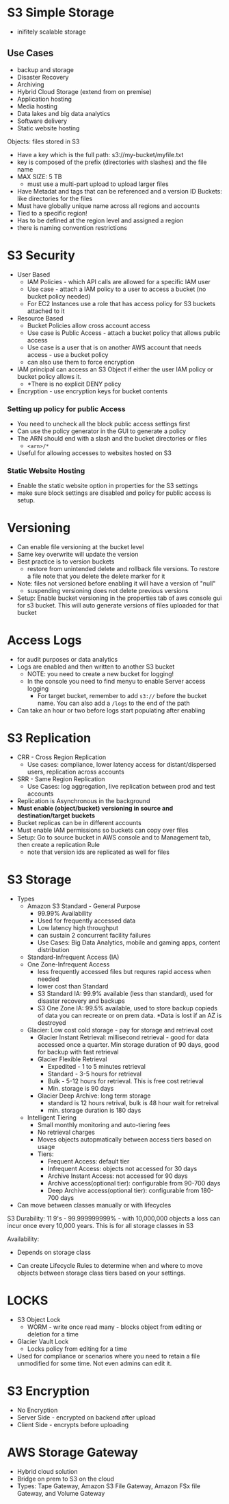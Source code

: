 # S3 Simple Storage
- inifitely scalable storage


## Use Cases
- backup and storage
- Disaster Recovery
- Archiving
- Hybrid Cloud Storage (extend from on premise)
- Application hosting
- Media hosting
- Data lakes and big data analytics
- Software delivery
- Static website hosting


Objects: files stored in S3
  - Have a key which is the full path: s3://my-bucket/myfile.txt
  - key is composed of the prefix (directories with slashes) and the file name
  - MAX SIZE: 5 TB
    - must use a multi-part upload to upload larger files
  - Have Metadat and tags that can be referenced and a version ID
Buckets: like directories for the files
  - Must have globally unique name across all regions and accounts
  - Tied to a specific region!
  - Has to be defined at the region level and assigned a region
  - there is naming convention restrictions


# S3 Security
- User Based
  - IAM Policies - which API calls are allowed for a specific IAM user
  - Use case - attach a IAM policy to a user to access a bucket (no bucket policy needed)
  - For EC2 Instances use a role that has access policy for S3 buckets attached to it
- Resource Based
  - Bucket Policies allow cross account access
  - Use case is Public Access - attach a bucket policy that allows public access
  - Use case is a user that is on another AWS account that needs access - use a bucket 
  policy
  - can also use them to force encryption
- IAM principal can access an S3 Object if either the user IAM policy or bucket policy allows it.
  - *There is no explicit DENY policy
- Encryption - use encryption keys for bucket contents


### Setting up policy for public Access
- You need to uncheck all the block public access settings first
- Can use the policy generator in the GUI to generate a policy
- The ARN should end with a slash and the bucket directories or files
  - `<arn>/*`
- Useful for allowing accesses to websites hosted on S3

### Static Website Hosting
- Enable the static website option in properties for the S3 settings
- make sure block settings are disabled and policy for public access is setup.

# Versioning
- Can enable file versioning at the bucket level
- Same key overwrite will update the version
- Best practice is to version buckets
  - restore from unintended delete and rollback file versions. To restore a file note that you delete the delete marker for it
- Note: files not versioned before enabling it will have a version of "null"
  - suspending versioning does not delete previous versions
- Setup: Enable bucket versioning in the properties tab of aws console gui for s3 bucket.  This will auto generate versions of files uploaded for that bucket

# Access Logs
- for audit purposes or data analytics
- Logs are enabled and then written to another S3 bucket
  - NOTE: you need to create a new bucket for logging!
  - In the console you need to find menyu to enable Server access logging
    - For target bucket, remember to add `s3://` before the bucket name.  You can also add a `/logs` to the end of the path
- Can take an hour or two before logs start populating after enabling

# S3 Replication
- CRR - Cross Region Replication
  - Use cases: compliance, lower latency access for distant/dispersed users, replication across accounts
- SRR - Same Region Replication
  - Use Cases: log aggregation, live replication between prod and test accounts
- Replication is Asynchronous in the background
- **Must enable (object/bucket) versioning in source and destination/target buckets**
- Bucket replicas can be in different accounts
- Must enable IAM permissions so buckets can copy over files
- Setup: Go to source bucket in AWS console and to Management tab, then create a replication Rule
  - note that version ids are replicated as well for files

# S3 Storage
- Types
    - Amazon S3 Standard - General Purpose
      - 99.99% Availability
      - Used for frequently accessed data
      - Low latency high throughput
      - can sustain 2 concurrent facility failures
      - Use Cases: Big Data Analytics, mobile and gaming apps, content distribution
    - Standard-Infrequent Access (IA)
    - One Zone-Infrequent Access
      - less frequently accessed files but requres rapid access when needed
      - lower cost than Standard
      - S3 Standard IA: 99.9% available (less than standard), used for disaster recovery and backups
      - S3 One Zone IA: 99.5% available, used to store backup copieds of data you can recreate or on prem data. *Data is lost if an AZ is destroyed 
    - Glacier: Low cost cold storage - pay for storage and retrieval cost
      - Glacier Instant Retrieval: millisecond retrieval - good for data accessed once a quarter. Min storage duration of 90 days, good for backup with fast retrieval
      - Glacier Flexible Retrieval
        - Expedited - 1 to 5 minutes retrieval
        - Standard - 3-5 hours for retrieval
        - Bulk - 5-12 hours for retrieval.  This is free cost retrieval
        - Min. storage is 90 days
      - Glacier Deep Archive: long term storage
        - standard is 12 hours retrival, bulk is 48 hour wait for retreival
        - min. storage duration is 180 days
    - Intelligent Tiering
        - Small monthly monitoring and auto-tiering fees
        - No retrieval charges
        - Moves objects autopmatically between access tiers based on usage
        - Tiers:
          - Frequent Access: default tier
          - Infrequent Access: objects not accessed for 30 days
          - Archive Instant Access: not accessed for 90 days
          - Archive access(optional tier): configurable from 90-700 days
          - Deep Archive access(optional tier): configurable from 180-700 days
- Can move between classes manually or with lifecycles

S3 Durability: 11 9's - 99.999999999% - with 10,000,000 objects a loss can incur once every 10,000 years. This is for all storage classes in S3

Availability: 
  - Depends on storage class

- Can create Lifecycle Rules to determine when and where to move objects between storage class tiers based on your settings.

# LOCKS

- S3 Object Lock
  - WORM - write once read many - blocks object from editing or deletion for a time
- Glacier Vault Lock
  - Locks policy from editing for a time
- Used for compliance or scenarios where you need to retain a file unmodified for some time.  Not even admins can edit it.

# S3 Encryption
- No Encryption
- Server Side - encrypted on backend after upload
- Client Side - encrypts before uploading


# AWS Storage Gateway
- Hybrid cloud solution
- Bridge on prem to S3 on the cloud
- Types: Tape Gateway, Amazon S3 File Gateway, Amazon FSx file Gateway, and Volume Gateway
